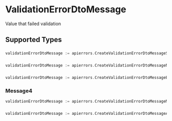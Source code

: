 # ValidationErrorDtoMessage

Value that failed validation


## Supported Types

### 

```go
validationErrorDtoMessage := apierrors.CreateValidationErrorDtoMessageStr(string{/* values here */})
```

### 

```go
validationErrorDtoMessage := apierrors.CreateValidationErrorDtoMessageNumber(float64{/* values here */})
```

### 

```go
validationErrorDtoMessage := apierrors.CreateValidationErrorDtoMessageBoolean(bool{/* values here */})
```

### Message4

```go
validationErrorDtoMessage := apierrors.CreateValidationErrorDtoMessageMessage4(apierrors.Message4{/* values here */})
```

### 

```go
validationErrorDtoMessage := apierrors.CreateValidationErrorDtoMessageArrayOfMessage5([]*apierrors.Message5{/* values here */})
```


